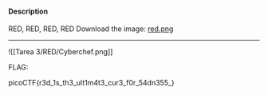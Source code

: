 
#### Description

RED, RED, RED, RED Download the image: [red.png](https://challenge-files.picoctf.net/c_verbal_sleep/831307718b34193b288dde31e557484876fb84978b5818e2627e453a54aa9ba6/red.png)

--------
![[Tarea 3/RED/Cyberchef.png]]

FLAG:

picoCTF{r3d_1s_th3_ult1m4t3_cur3_f0r_54dn355_}